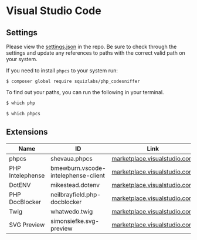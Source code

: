 # Visual Studio Code

## Settings

Please view the [settings.json](/settings.json) in the repo. Be sure to check through the settings and update any references to paths with the correct valid path on your system. 

If you need to install `phpcs` to your system run:

```
$ composer global require squizlabs/php_codesniffer
```

To find out your paths, you can run the following in your terminal.

```bash
$ which php

$ which phpcs
```

## Extensions

|Name|ID|Link|
|---|---|---|
|phpcs|shevaua.phpcs|[marketplace.visualstudio.com](https://marketplace.visualstudio.com/items?itemName=shevaua.phpcs)|
|PHP Intelephense|bmewburn.vscode-intelephense-client|[marketplace.visualstudio.com](https://marketplace.visualstudio.com/items?itemName=bmewburn.vscode-intelephense-client)|
|DotENV|mikestead.dotenv|[marketplace.visualstudio.com](https://marketplace.visualstudio.com/items?itemName=mikestead.dotenv)|
|PHP DocBlocker|neilbrayfield.php-docblocker|[marketplace.visualstudio.com](https://marketplace.visualstudio.com/items?itemName=neilbrayfield.php-docblocker)|
|Twig|whatwedo.twig|[marketplace.visualstudio.com](https://marketplace.visualstudio.com/items?itemName=whatwedo.twig)|
|SVG Preview|simonsiefke.svg-preview|[marketplace.visualstudio.com](https://marketplace.visualstudio.com/items?itemName=SimonSiefke.svg-preview)|
